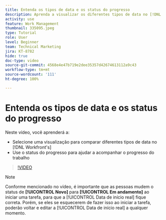 ```yaml
---
title: Entenda os tipos de data e os status do progresso
description: Aprenda a visualizar os diferentes tipos de data no [!DNL  Workfront] e usar o status do progresso para ajudar a acompanhar o progresso do trabalho.
activity: use
feature: Work Management
thumbnail: 335095.jpeg
type: Tutorial
role: User
level: Beginner
team: Technical Marketing
jira: KT-8782
hide: true
doc-type: video
source-git-commit: 4568e4e47b719e2dee35357d42674613112a9c43
workflow-type: tm+mt
source-wordcount: '111'
ht-degree: 100%

---
```


# Entenda os tipos de data e os status do progresso

Neste vídeo, você aprenderá a:

* Selecione uma visualização para comparar diferentes tipos de data no [!DNL Workfront's]
* Use o status do progresso para ajudar a acompanhar o progresso do trabalho

>[!VIDEO](https://video.tv.adobe.com/v/3436612/?quality=12&learn=on&enablevpops&captions=por_br)

>[!NOTE]
>
>Conforme mencionado no vídeo, é importante que as pessoas mudem o status de **[!UICONTROL Novo]** para **[!UICONTROL Em andamento]** ao iniciar uma tarefa, para que a [!UICONTROL Data de início real] fique correta. Porém, se eles se esquecerem de fazer isso ao iniciar a tarefa, poderão voltar e editar a [!UICONTROL Data de início real] a qualquer momento.


<!--
Task progress status overview
Definitions for the project, task, and issue dates within Workfront
Project timelines
-->
